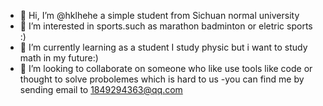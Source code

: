 - 👋 Hi, I’m @hklhehe a simple student from Sichuan normal university 
- 👀 I’m interested in sports.such as marathon badminton or eletric sports :)
- 🌱 I’m currently learning as a student I study physic but i want to study math in my future:)
- 💞️ I’m looking to collaborate on someone who like use tools like code or thought to solve probolemes which is hard to us
-you can find me by sending email to 1849294363@qq.com
<!---
hklhehe/hklhehe is a ✨ special ✨ repository because its `README.md` (this file) appears on your GitHub profile.
You can click the Preview link to take a look at your changes.
--->
